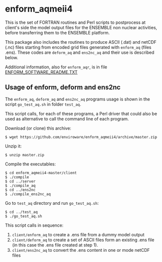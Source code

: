 # enform_aqmeii4

This is the set of FORTRAN routines and Perl scripts to postprocess at client's side the model output files for the ENSEMBLE non nuclear activities, before transferring them to the ENSEMBLE platform.

This package also includes the routines to produce ASCII (.dat) and netCDF (.nc) files starting from encoded grid files generated with `enform_aq` (files .ens). These codes are `deform_aq` and `ens2nc_aq` and their use is described below.

Additional information, also for `enform_aqr`, is in file [ENFORM_SOFTWARE_README.TXT](ENFORM_SOFTWARE_README.TXT)

## Usage of enform, deform and ens2nc

The `enform_aq`, `deform_aq` and `ens2nc_aq` programs usage is shown in the script `go_test_aq.sh` in folder `test_aq`. 

This script calls, for each of these programs, a Perl driver that could also be used as alternative to call the command line of each program.

Download (or clone) this archive:
```
$ wget https://github.com/enviroware/enform_aqmeii4/archive/master.zip
```
Unzip it:
```
$ unzip master.zip
```
Compile the executables:
```
$ cd enform_aqmeii4-master/client
$ ./compile
$ cd ../server
$ ./compile_aq
$ cd ../ens2nc
$ ./compile_ens2nc_aq
```
Go to `test_aq` directory and run `go_test_aq.sh`:
```
$ cd ../test_aq
$ ./go_test_aq.sh
```
This script calls in sequence:

1. `client/enform_aq` to create a .ens file from a dummy model output
2. `client/deform_aq` to create a set of ASCII files form an existing .ens file (in this case the .ens file created at step 1).
3. `client/ens2nc_aq` to convert the .ens content in one or mode netCDF files





